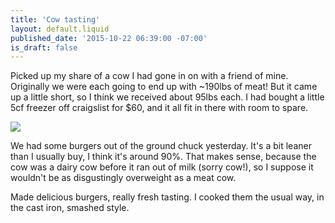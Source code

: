 ```yaml
---
title: 'Cow tasting'
layout: default.liquid
published_date: '2015-10-22 06:39:00 -07:00'
is_draft: false
---
```


Picked up my share of a cow I had gone in on with a friend of mine. Originally we were each going to end up with ~190lbs of meat! But it came up a little short, so I think we received about 95lbs each. I had bought a little 5cf freezer off craigslist for $60, and it all fit in there with room to spare.


[![](http://1.bp.blogspot.com/-kXr6tiIo06E/Vijllh_7z4I/AAAAAAAAEos/KUQVIvsozlo/s320/20151021_193809.jpg)](http://1.bp.blogspot.com/-kXr6tiIo06E/Vijllh_7z4I/AAAAAAAAEos/KUQVIvsozlo/s1600/20151021_193809.jpg)



We had some burgers out of the ground chuck yesterday. It's a bit leaner than I usually buy, I think it's around 90%. That makes sense, because the cow was a dairy cow before it ran out of milk (sorry cow!), so I suppose it wouldn't be as disgustingly overweight as a meat cow.



Made delicious burgers, really fresh tasting. I cooked them the usual way, in the cast iron, smashed style.